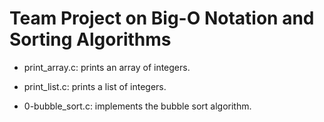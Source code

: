 # Team Project on Big-O Notation and Sorting Algorithms

* print_array.c: prints an array of integers.

* print_list.c: prints a list of integers.

* 0-bubble_sort.c: implements the bubble sort algorithm.


